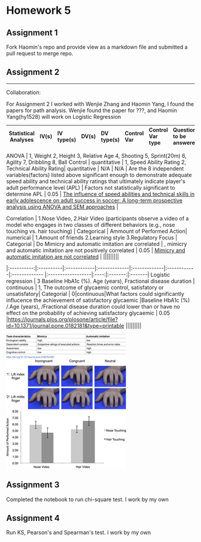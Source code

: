 
# Homework 5

## Assignment 1

Fork Haomin's repo and provide view as a markdown file and submitted a pull request to merge repo.


## Assignment 2

----

Collaboration:

For Assignment 2 I worked with Wenjie Zhang and Haomin Yang, I found the papers for path analysis. 
Wenjie found the paper for ???, and Haomin Yang(hy1528) will work on Logistic Regression







| **Statistical Analyses**	|  **IV(s)**  |  **IV type(s)** |  **DV(s)**  |  **DV type(s)**  |  **Control Var** | **Control Var type**  | **Question to be answered** | **_H0_** | **alpha** | **link to paper**| 
|:----------:|:----------|:------------|:-------------|:-------------|:------------|:------------- |:------------------|:----:|:-------:|:-------|

ANOVA	| 1, Weight 2, Height 3, Relative Age 4, Shooting 5, Sprint(20m) 6, Agility 7, Dribbling 8, Ball Control  | quantitative | 1, Speed Ability Rating 2, Technical Ability Rating| quantitative | N/A | N/A | 	Are the 8 independent variables(factors) listed above significant enough to demonstrate adequate speed ability and technical ability ratings that ultimately indicate player's adult performance level (APL) | Factors not statistically significant to determine APL | 0.05 | [The influence of speed abilities and technical skills in early adolescence on adult success in soccer: A long-term prospective analysis using ANOVA and SEM approaches](https://journals.plos.org/plosone/article?id=10.1371/journal.pone.0182211) |

Correlation	| 1.Nose Video, 2.Hair Video (participants observe a video of a model who engages in two classes of different behaviors (e.g., nose touching vs. hair touching) | Categorical | Ammount of Performed Action| numerical | 1.Amount of friends 2.Learning style 3.Regulatory Focus | Categorial | 	Do Mimicry and automatic imitation are correlated | , mimicry and automatic imitation are not positively correlated | 0.05 | [Mimicry and automatic imitation are not
correlated](https://journals.plos.org/plosone/article/file?id=10.1371/journal.pone.0183784&type=printable) |
 |||||||||
 
 |:----------:|:----------|:------------|:-------------|:-------------|:------------|:------------- |:------------------|:----:|:-------:|:-------|
Logistic regression	| 3 Baseline HbA1c (%). Age (years), Fractional disease duration | continuous | 1, The outcome of glycaemic control, satisfatory or unsatisfatory| Categorial | 0|continuous|What factors could significantly influcence the achievement of satisfactory glycaemic |Baseline HbA1c (%) /.Age (years), /Fractional disease duration could lower than or have no effect on the probability of achieving satisfactory glycaemic | 0.05 |https://journals.plos.org/plosone/article/file?id=10.1371/journal.pone.0182181&type=printable 
 |||||||||
  
 
 
![Alt text](Images/journal.pone.0183784.t001.PNG)
![Alt_text](Images/journal.pone.0183784.g001.PNG)
![Alt text](Images/journal.pone.0183784.g002.PNG)



## Assignment 3
Completed the notebook to run chi-square test. I work by my own

## Assignment 4

Run KS, Pearson's and Spearman's test. I work by my own